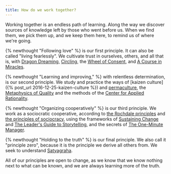 ```yaml
--- 
title: How do we work together?
---
```


Working together is an endless path of learning. Along the way we discover sources of knowledge left by those who went before us. When we find them, we pick them up, and we keep them here, to remind us of where we're going.

{% newthought "Following love" %} is our first principle. It can also be called "living fearlessly". We cultivate trust in ourselves, others, and all that is, with [Dragon Dreaming](http://www.dragondreaming.org/), [Circling](http://www.circlinginstitute.com/circling/what-is-circling/), the [Wheel of Consent](https://bettymartin.org/videos/), and [A Course in Miracles](https://en.wikipedia.org/wiki/A_Course_in_Miracles).

{% newthought "Learning and improving," %} with relentless determination, is our second principle. We study and practice the ways of [kaizen culture]({% post_url 2016-12-25-kaizen-culture %}) and [permaculture](https://en.wikipedia.org/wiki/Permaculture), the [Metaphysics of Quality](https://en.wikipedia.org/wiki/Pirsig%27s_metaphysics_of_Quality) and the methods of the [Center for Applied Rationality](http://rationality.org/).

{% newthought "Organizing cooperatively" %} is our third principle. We work as a sociocratic cooperative, according to [the Rochdale principles](https://en.wikipedia.org/wiki/Rochdale_Principles) and [the principles of sociocracy](https://en.wikipedia.org/wiki/Sociocracy), using the frameworks of [Sustaining Change](https://www.worldcat.org/title/sustaining-change-leadership-that-works/oclc/647780103&referer=brief_results) and [The Leader's Guide to Storytelling](https://www.worldcat.org/title/leaders-guide-to-storytelling-mastering-the-art-and-discipline-of-business-narrative/oclc/865021458&referer=brief_results), and the secrets of [The One-Minute Manager](https://www.worldcat.org/title/one-minute-manager/oclc/881463988&referer=brief_results).

{% newthought "Holding to the truth" %} is our final principle. We also call it "principle zero", because it is the principle we derive all others from. We seek to understand [Satyagraha](https://en.wikipedia.org/wiki/Satyagraha).

All of our principles are open to change, as we know that we know nothing next to what can be known, and we are always learning more of the truth.
